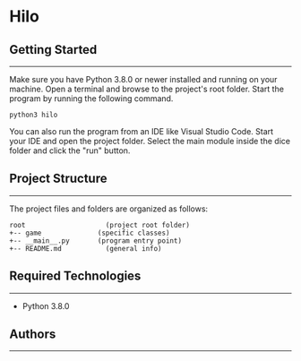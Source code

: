 # Hilo


## Getting Started
---
Make sure you have Python 3.8.0 or newer installed and running on your machine. Open a terminal and 
browse to the project's root folder. Start the program by running the following command.
```
python3 hilo 
```
You can also run the program from an IDE like Visual Studio Code. Start your IDE and open the 
project folder. Select the main module inside the dice folder and click the "run" button.

## Project Structure
---
The project files and folders are organized as follows:
```
root                    (project root folder)
+-- game              (specific classes)
+-- __main__.py       (program entry point)
+-- README.md           (general info)
```

## Required Technologies
---
* Python 3.8.0

## Authors
---

